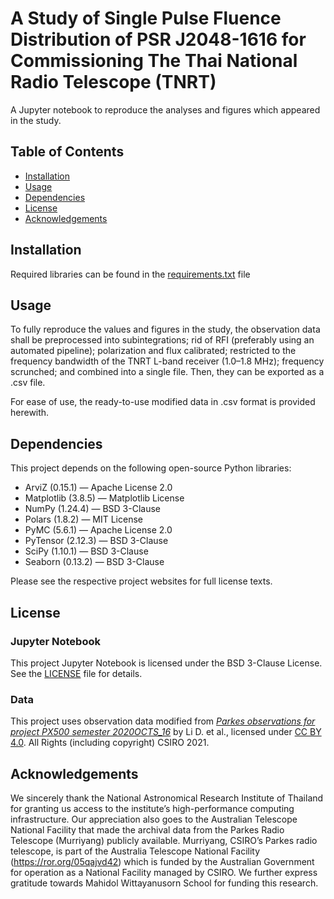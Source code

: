 # A Study of Single Pulse Fluence Distribution of PSR J2048-1616 for Commissioning The Thai National Radio Telescope (TNRT)

A Jupyter notebook to reproduce the analyses and figures which appeared in the study. 

## Table of Contents
- [Installation](#installation)
- [Usage](#usage)
- [Dependencies](#dependencies)
- [License](#license)
- [Acknowledgements](#acknowledgements)

## Installation

Required libraries can be found in the [requirements.txt](requirements.txt) file

## Usage

To fully reproduce the values and figures in the study, the observation data shall be preprocessed into subintegrations; rid of RFI (preferably using an automated pipeline); polarization and flux calibrated; restricted to the frequency bandwidth of the TNRT L-band receiver (1.0–1.8 MHz); frequency scrunched; and combined into a single file. Then, they can be exported as a .csv file.

For ease of use, the ready-to-use modified data in .csv format is provided herewith.

## Dependencies

This project depends on the following open-source Python libraries:

- ArviZ (0.15.1) — Apache License 2.0
- Matplotlib (3.8.5) — Matplotlib License
- NumPy (1.24.4) — BSD 3-Clause
- Polars (1.8.2) — MIT License
- PyMC (5.6.1) — Apache License 2.0
- PyTensor (2.12.3) — BSD 3-Clause
- SciPy (1.10.1) — BSD 3-Clause
- Seaborn (0.13.2) — BSD 3-Clause

Please see the respective project websites for full license texts.

## License

### Jupyter Notebook
This project Jupyter Notebook is licensed under the BSD 3-Clause License. See the [LICENSE](LICENSE) file for details.

### Data
This project uses observation data modified from [*Parkes observations for project PX500 semester 2020OCTS_16*](https://doi.org/10.25919/szds-6x44) by Li D. et al., licensed under [CC BY 4.0](https://creativecommons.org/licenses/by/4.0/). All Rights (including copyright) CSIRO 2021.

## Acknowledgements

We sincerely thank the National Astronomical Research Institute of Thailand for granting us access to the institute’s high-performance computing infrastructure. Our appreciation also goes to the Australian Telescope National Facility that made the archival data from the Parkes Radio Telescope (Murriyang) publicly available. Murriyang, CSIRO’s Parkes radio telescope, is part of the Australia Telescope National Facility (https://ror.org/05qajvd42) which is funded by the Australian Government for operation as a National Facility managed by CSIRO. We further express gratitude towards Mahidol Wittayanusorn School for funding this research.
